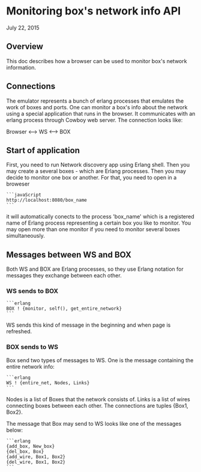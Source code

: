 # Monitoring box's network info API

July 22, 2015


## Overview

This doc describes how a browser can be used to monitor box's network
information.


## Connections
The emulator represents a bunch of erlang processes that emulates the work
of boxes and ports. One can monitor a box's info about the network using
a special application that runs in the browser. It communicates with an erlang process
through Cowboy web server. The connection looks like:

Browser  <-->  WS  <--> BOX

## Start of application

First, you need to run Network discovery app using Erlang shell.
Then you may create a several boxes - which are Erlang processes. Then you may
decide to monitor one box or another. For that, you need to open in a broweser

	```javaScript
	http://localhost:8080/box_name
	```

it will automatically conects to the process 'box_name' which is a registered
name of Erlang process representing a certain box you like to monitor.
You may open more than one monitor if you need to monitor several boxes simultaneously.



## Messages between WS and BOX
Both WS and BOX are Erlang processes, so they use Erlang notation for messages they exchange
between each other.


### WS sends to BOX

	```erlang
	BOX ! {monitor, self(), get_entire_network} 
	```
WS sends this kind of message in the beginning and when page is refreshed.

### BOX sends to WS

Box send two types of messages to WS. One is the message containing the entire network
info:

	```erlang
	WS ! {entire_net, Nodes, Links}
	```

Nodes is a list of Boxes that the network consists of. Links is a list of wires connecting boxes
between each other. The connections are tuples {Box1, Box2}.

The message that Box may send to WS looks like one of the messages below:

	```erlang
	{add_box, New_box}
	{del_box, Box}
	{add_wire, Box1, Box2}
	{del_wire, Box1, Box2}
	```

	

